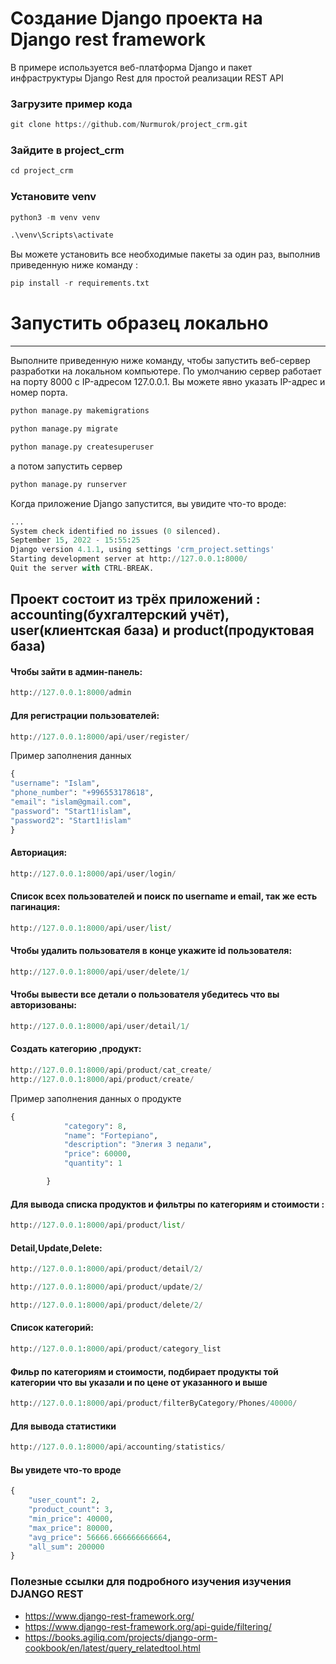 # Создание Django проекта на Django rest framework
В примере используется веб-платформа Django и пакет инфраструктуры Django Rest для простой реализации REST API

### Загрузите пример кода
```python 
git clone https://github.com/Nurmurok/project_crm.git
```
### Зайдите в project_crm
```python
cd project_crm
```
### Установите venv
```python
python3 -m venv venv
```
```python
.\venv\Scripts\activate
```
Вы можете установить все необходимые пакеты за один раз, выполнив приведенную ниже команду :
```python
pip install -r requirements.txt
```
# Запустить образец локально
____
Выполните приведенную ниже команду, чтобы запустить веб-сервер разработки на локальном компьютере. По умолчанию сервер работает на порту 8000 с IP-адресом 127.0.0.1. Вы можете явно указать IP-адрес и номер порта.

```python
python manage.py makemigrations

python manage.py migrate

python manage.py createsuperuser
```
а потом запустить сервер
```python
python manage.py runserver
```

Когда приложение Django запустится, вы увидите что-то вроде:


```python
...
System check identified no issues (0 silenced).
September 15, 2022 - 15:55:25
Django version 4.1.1, using settings 'crm_project.settings'
Starting development server at http://127.0.0.1:8000/
Quit the server with CTRL-BREAK.
```
## Проект состоит из трёх  приложений : accounting(бухгалтерский учёт), user(клиентская база) и product(продуктовая база)

#### Чтобы зайти в админ-панель:
```python
http://127.0.0.1:8000/admin
```
#### Для регистрации пользователей:
```python
http://127.0.0.1:8000/api/user/register/
```
Пример заполнения данных
```python
{
"username": "Islam",
"phone_number": "+996553178618",
"email": "islam@gmail.com",
"password": "Start1!islam",
"password2": "Start1!islam"
}
```
#### Авториация:
```python
http://127.0.0.1:8000/api/user/login/
```
#### Список всех пользователей и поиск по username и email, так же есть пагинация:
```python
http://127.0.0.1:8000/api/user/list/
```
#### Чтобы удалить пользователя в конце укажите id пользователя:

```python
http://127.0.0.1:8000/api/user/delete/1/
```
#### Чтобы вывести все детали о пользователя убедитесь что вы авторизованы:
```python
http://127.0.0.1:8000/api/user/detail/1/
```

#### Создать категорию ,продукт:
```python
http://127.0.0.1:8000/api/product/cat_create/
http://127.0.0.1:8000/api/product/create/
```
Пример заполнения данных о продукте 
```python
{  
            "category": 8,
            "name": "Fortepiano",
            "description": "Элегия 3 педали",
            "price": 60000,
            "quantity": 1

        }
```
#### Для вывода списка продуктов и фильтры по категориям и стоимости :
```python
http://127.0.0.1:8000/api/product/list/
```

#### Detail,Update,Delete:
```python
http://127.0.0.1:8000/api/product/detail/2/

http://127.0.0.1:8000/api/product/update/2/

http://127.0.0.1:8000/api/product/delete/2/
```
#### Список категорий:
```python
http://127.0.0.1:8000/api/product/category_list
```

#### Фильр по категориям и стоимости, подбирает продукты той категории что вы указали и по цене от указанного и выше
```python
http://127.0.0.1:8000/api/product/filterByCategory/Phones/40000/
```

#### Для вывода статистики 
```python
http://127.0.0.1:8000/api/accounting/statistics/
```
#### Вы увидете что-то вроде 
```python
{
    "user_count": 2,
    "product_count": 3,
    "min_price": 40000,
    "max_price": 80000,
    "avg_price": 56666.666666666664,
    "all_sum": 200000
}
```
### Полезные ссылки для подробного изучения изучения DJANGO REST
- https://www.django-rest-framework.org/
- https://www.django-rest-framework.org/api-guide/filtering/
- https://books.agiliq.com/projects/django-orm-cookbook/en/latest/query_relatedtool.html
